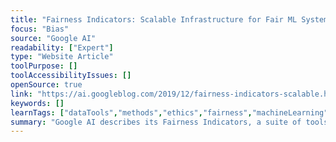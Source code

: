 ```yaml
---
title: "Fairness Indicators: Scalable Infrastructure for Fair ML Systems "
focus: "Bias"
source: "Google AI"
readability: ["Expert"]
type: "Website Article"
toolPurpose: []
toolAccessibilityIssues: []
openSource: true
link: "https://ai.googleblog.com/2019/12/fairness-indicators-scalable.html"
keywords: []
learnTags: ["dataTools","methods","ethics","fairness","machineLearning"]
summary: "Google AI describes its Fairness Indicators, a suite of tools that enable regular computation and visualization of fairness metrics for binary and multi-class classification. "
---
```


